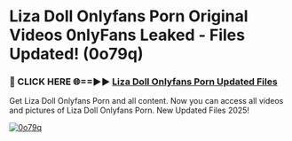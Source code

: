 # Liza Doll Onlyfans Porn Original Videos 0nlyFans Leaked - Files Updated! (0o79q)

<h3>🔴 CLICK HERE 🌐==►► <a href="https://tinyurl.com/2wckxsce" rel="nofollow">Liza Doll Onlyfans Porn Updated Files</a></h3>

Get Liza Doll Onlyfans Porn and all content. Now you can access all videos and pictures of Liza Doll Onlyfans Porn. New Updated Files 2025!

[![0o79q](https://i.imgur.com/AFduVYN.gif)](https://tinyurl.com/2wckxsce)
